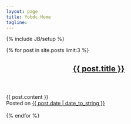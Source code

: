 ```yaml
---
layout: page
title: Yobdc Home
tagline:
---
```

{% include JB/setup %}

{% for post in site.posts limit:3 %}
  <article class="post">
    <header>
      <h1><a href="{{ post.url }}">{{ post.title }}</a></h1>
    </header>
    <section class="body">
      {{ post.content }}
    </section>
    <section class="meta">
      Posted on <a href="{{ post.url }}">{{ post.date | date_to_string }}</a>
    </section>
  </article>
  <br />
{% endfor %}